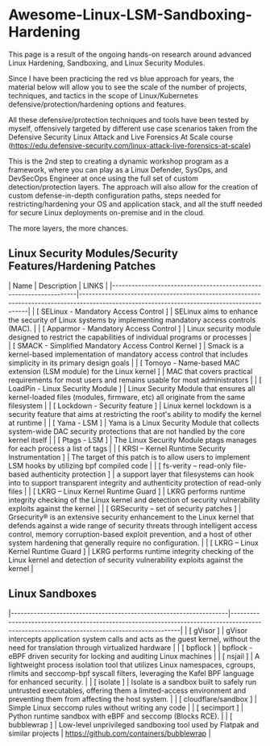 # Awesome-Linux-LSM-Sandboxing-Hardening
This page is a result of the ongoing hands-on research around advanced Linux Hardening, Sandboxing, and Linux Security Modules.

Since I have been practicing the red vs blue approach for years, the material below will allow you to see the scale of the number of projects, techniques, and tactics in the scope of Linux/Kubernetes defensive/protection/hardening options and features.

All these defensive/protection techniques and tools have been tested by myself, offensively targeted by different use case scenarios taken from the Defensive Security Linux Attack and Live Forensics At Scale course (https://edu.defensive-security.com/linux-attack-live-forensics-at-scale)

This is the 2nd step to creating a dynamic workshop program as a framework, where you can play as a Linux Defender, SysOps, and DevSecOps Engineer at once using the full set of custom detection/protection layers. The approach will also allow for the creation of custom defense-in-depth configuration paths, steps needed for restricting/hardening your OS and application stack, and all the stuff needed for secure Linux deployments on-premise and in the cloud.

The more layers, the more chances.


## Linux Security Modules/Security Features/Hardening Patches

| Name                                                              | Description                   | LINKS                                                                                                          |
|-------------------------------------------------------------------|--------------------------------------------------------------------------------------------------------------------------------------------|
| [ SELinux - Mandatory Access Control ]  | SELinux aims to enhance the security of Linux systems by implementing mandatory access controls (MAC).                                                                |
| [ Apparmor - Mandatory Access Control ]      | Linux security module designed to restrict the capabilities of individual programs or processes                                                                   |                 
| [ SMACK - Simplified Mandatory Access Control Kernel ]               | Smack is a kernel-based implementation of mandatory access control that includes simplicity in its primary design goals                   |
| [ Tomoyo - Name-based MAC extension (LSM module) for the Linux kernel ]                 | MAC that covers practical requirements for most users and remains usable for most administrators                         |
| [ LoadPin - Linux Security Module ]                 | Linux Security Module that ensures all kernel-loaded files (modules, firmware, etc) all originate from the same filesystem                         |
| [ Lockdown - Security feature ]                 | Linux kernel lockdown is a security feature that aims at restricting the root's ability to modify the kernel at runtime                         |
| [ Yama - LSM ]                 | Yama is a Linux Security Module that collects system-wide DAC security protections that are not handled by the core kernel itself                        |
| [ Ptags - LSM ]                 | The Linux Security Module ptags manages for each process a list of tags                        |
| [ KRSI – Kernel Runtime Security Instrumentation ]                 | The target of this patch is to allow users to implement LSM hooks by utilizing bpf compiled code                       |
| [ fs-verity – read-only file-based authenticity protection ]                 |  a support layer that filesystems can hook into to support transparent integrity and authenticity protection of read-only files     |
| [ LKRG – Linux Kernel Runtime Guard ]                 | LKRG performs runtime integrity checking of the Linux kernel and detection of security vulnerability exploits against the kernel     |
| [ GRSecurity – set of security patches ]                 | Grsecurity® is an extensive security enhancement to the Linux kernel that defends against a wide range of security threats through intelligent access control, memory corruption-based exploit prevention, and a host of other system hardening that generally require no configuration.     |
| [ LKRG – Linux Kernel Runtime Guard ]                 | LKRG performs runtime integrity checking of the Linux kernel and detection of security vulnerability exploits against the kernel     |

 ## Linux Sandboxes
|-------------------------------------------------------------------|--------------------------------------------------------------------------------------------------------------------------------------------|
| [ gVisor ]  | gVisor intercepts application system calls and acts as the guest kernel, without the need for translation through virtualized hardware                                                          |
| [ bpflock ]  | bpflock - eBPF driven security for locking and auditing Linux machines                                                          |
| [ nsjail ]  | A lightweight process isolation tool that utilizes Linux namespaces, cgroups, rlimits and seccomp-bpf syscall filters, leveraging the Kafel BPF language for enhanced security. |
| [ isolate ]  | Isolate is a sandbox built to safely run untrusted executables, offering them a limited-access environment and preventing them from affecting the host system. |
| [ cloudflare/sandbox ]  | Simple Linux seccomp rules without writing any code |
| [ secimport ]  | Python runtime sandbox with eBPF and seccomp (Blocks RCE). | 
| [ bubblewrap ]  | Low-level unprivileged sandboxing tool used by Flatpak and similar projects | https://github.com/containers/bubblewrap | 








